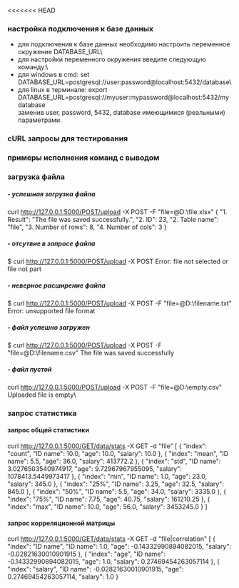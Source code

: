 <<<<<<< HEAD
### настройка подключения к базе данных
- для подключения к базе данных необходимо настроить переменное окружение DATABASE_URL\
- для настройки переменного окружения введите следующую команду:\
- для windows в cmd:  set DATABASE_URL=postgresql://user:password@localhost:5432/database\
- для linux в терминале: export DATABASE_URL=postgresql://myuser:mypassword@localhost:5432/mydatabase\
заменив user, password, 5432, database имеющимися (реальными) параметрами.


### cURL  запросы для тестирования

### примеры исполнения команд с выводом
### загрузка файла
##### - успешная загрузка файла
curl http://127.0.0.1:5000/POST/upload -X POST -F "file=@D:\file.xlsx"
{
    "1. Result": "The file was saved successfully.",
    "2. ID": 23,
    "2. Table name": "file",
    "3. Number of rows": 8,
    "4. Number of cols": 3
}
##### - отсутвие в запросе файла
$ curl  http://127.0.0.1:5000/POST/upload -X POST
Error: file not selected or file not part

##### - неверное расширение файла
$ curl http://127.0.0.1:5000/POST/upload -X POST -F "file=@D:\filename.txt"
Error: unsupported file format

##### - файл успешно загружен
$ curl http://127.0.0.1:5000/POST/upload -X POST -F "file=@D:\filename.csv"
The file was saved successfully

##### - файл пустой
curl http://127.0.0.1:5000/POST/upload -X POST -F "file=@D:\empty.csv"\
Uploaded file is empty\

### запрос статистика
#### запрос общей статистики
curl http://127.0.0.1:5000/GET/data/stats -X GET -d "file"
[
    {
        "index": "count",
        "ID name": 10.0,
        "age": 10.0,
        "salary": 10.0
    },
    {
        "index": "mean",
        "ID name": 5.5,
        "age": 36.0,
        "salary": 413772.2
    },
    {
        "index": "std",
        "ID name": 3.0276503540974917,
        "age": 9.72967967955095,
        "salary": 1078413.5449973417
    },
    {
        "index": "min",
        "ID name": 1.0,
        "age": 23.0,
        "salary": 345.0
    },
    {
        "index": "25%",
        "ID name": 3.25,
        "age": 32.5,
        "salary": 845.0
    },
    {
        "index": "50%",
        "ID name": 5.5,
        "age": 34.0,
        "salary": 3335.0
    },
    {
        "index": "75%",
        "ID name": 7.75,
        "age": 40.75,
        "salary": 161210.25
    },
    {
        "index": "max",
        "ID name": 10.0,
        "age": 56.0,
        "salary": 3453245.0
    }
]
#### запрос корреляционной матрицы
curl http://127.0.0.1:5000/GET/data/stats -X GET -d "file|correlation"
[
    {
        "index": "ID name",
        "ID name": 1.0,
        "age": -0.14332990894082015,
        "salary": -0.02821630010901915
    },
    {
        "index": "age",
        "ID name": -0.14332990894082015,
        "age": 1.0,
        "salary": 0.27469454263057114
    },
    {
        "index": "salary",
        "ID name": -0.02821630010901915,
        "age": 0.27469454263057114,
        "salary": 1.0
    }